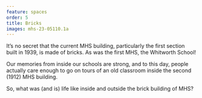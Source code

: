 ```yaml
---
feature: spaces
order: 5
title: Bricks
images: mhs-23-05110.1a
---
```


It’s no secret that the current MHS building, particularly the first section built in 1939, is made of bricks. As was the first MHS, the Whitworth School! 

Our memories from inside our schools are strong, and to this day, people actually care enough to go on tours of an old classroom inside the second (1912) MHS building. 

So, what was (and is) life like inside and outside the brick building of MHS? 
